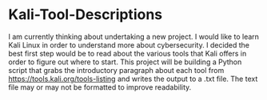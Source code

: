 # Kali-Tool-Descriptions
I am currently thinking about undertaking a new project. I would like to learn Kali Linux in order to understand more about cybersecurity.
I decided the best first step would be to read about the various tools that Kali offers in order to figure out where to start.
This project will be building a Python script that grabs the introductory paragraph about each tool from https://tools.kali.org/tools-listing and writes the output to a .txt file. The text file may or may not be formatted to improve readability.
